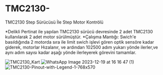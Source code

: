 # TMC2130-
TMC2130 Step Sürücüsü İle Step Motor Kontrölü

*Delikli Pertinat ile yapılan TMC2130 sürücü devresinde 2 adet TMC2130 kullanılarak 2 adet motor sürülmüştür.
*Çalışma Mantığı: Swich'e basıldığında 2 motorda sıra ile limit swich işlevi gören optik sensöre kadar giderek, motorlar 
Hızalanır, ve ardından 102500 adım yukarı yönde ilerler,ve aynı adım sayısı kadar aşağı yönde ilerleyerek görevini tamamlar.



![TMC2130_Kart](https://github.com/recepuysal/TMC2130-/assets/148240525/316a04b2-102d-450a-b20b-46c80e83f61c)
![WhatsApp Image 2023-12-19 at 16 16 47 (1)](https://github.com/recepuysal/TMC2130-/assets/148240525/28d91b4c-472e-494f-b251-cb52c2a53b44)
![TMC2130-Pinout-with-Legend-1-768x570](https://github.com/recepuysal/TMC2130-/assets/148240525/88cc3648-b6c7-4bff-a418-3030d07a5e72)

